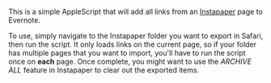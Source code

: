 This is a simple AppleScript that will add all links from an [Instapaper](http://instapaper.com) page to Evernote.

To use, simply navigate to the Instapaper folder you want to export in Safari, then run the script. It only loads links on the current page, so if your folder has multiple pages that you want to import, you'll have to run the script once on **each** page. Once complete, you might want to use the *ARCHIVE ALL* feature in Instapaper to clear out the exported items.
